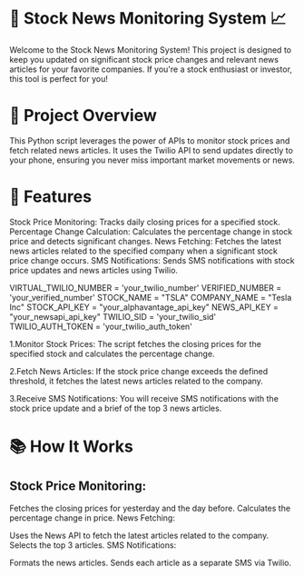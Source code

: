 # 🚀 Stock News Monitoring System 📈

Welcome to the Stock News Monitoring System! This project is designed to keep you updated on significant stock price changes and relevant news articles for your favorite companies. If you're a stock enthusiast or investor, this tool is perfect for you!

# 🎯 Project Overview

This Python script leverages the power of APIs to monitor stock prices and fetch related news articles. It uses the Twilio API to send updates directly to your phone, ensuring you never miss important market movements or news.

# 🔧 Features

Stock Price Monitoring: Tracks daily closing prices for a specified stock.
Percentage Change Calculation: Calculates the percentage change in stock price and detects significant changes.
News Fetching: Fetches the latest news articles related to the specified company when a significant stock price change occurs.
SMS Notifications: Sends SMS notifications with stock price updates and news articles using Twilio.

VIRTUAL_TWILIO_NUMBER = 'your_twilio_number'
VERIFIED_NUMBER = 'your_verified_number'
STOCK_NAME = "TSLA"
COMPANY_NAME = "Tesla Inc"
STOCK_API_KEY = "your_alphavantage_api_key"
NEWS_API_KEY = "your_newsapi_api_key"
TWILIO_SID = 'your_twilio_sid'
TWILIO_AUTH_TOKEN = 'your_twilio_auth_token'


1.Monitor Stock Prices: The script fetches the closing prices for the specified stock and calculates the percentage change.

2.Fetch News Articles: If the stock price change exceeds the defined threshold, it fetches the latest news articles related to the company.

3.Receive SMS Notifications: You will receive SMS notifications with the stock price update and a brief of the top 3 news articles.

# 📚 How It Works

## Stock Price Monitoring:

Fetches the closing prices for yesterday and the day before.
Calculates the percentage change in price.
News Fetching:

Uses the News API to fetch the latest articles related to the company.
Selects the top 3 articles.
SMS Notifications:

Formats the news articles.
Sends each article as a separate SMS via Twilio.
